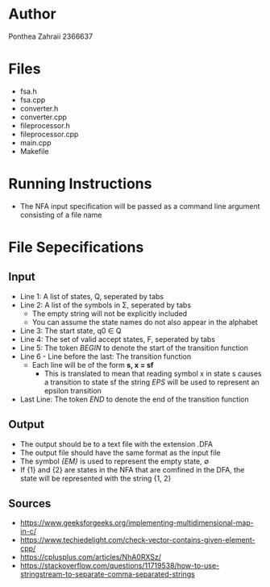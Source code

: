 # Author

Ponthea Zahraii
2366637

# Files

- fsa.h
- fsa.cpp
- converter.h
- converter.cpp
- fileprocessor.h
- fileprocessor.cpp
- main.cpp
- Makefile

# Running Instructions

- The NFA input specification will be passed as a command line argument consisting of a file name

# File Sepecifications

## Input

- Line 1: A list of states, Q, seperated by tabs
- Line 2: A list of the symbols in Σ, seperated by tabs
  - The empty string will not be explicitly included
  - You can assume the state names do not also appear in the alphabet
- Line 3: The start state, q0 ∈ Q
- Line 4: The set of valid accept states, F, seperated by tabs
- Line 5: The token _BEGIN_ to denote the start of the transition function
- Line 6 - Line before the last: The transition function
  - Each line will be of the form **s, x = sf**
    - This is translated to mean that reading symbol x in state s causes a transition to state sf
      the string _EPS_ will be used to represent an epsilon transition
- Last Line: The token _END_ to denote the end of the transition function

## Output

- The output should be to a text file with the extension .DFA
- The output file should have the same format as the input file
- The symbol _{EM}_ is used to represent the empty state, ∅
- If {1} and {2} are states in the NFA that are comfined in the DFA, the state will be represented with the string {1, 2}

## Sources

- https://www.geeksforgeeks.org/implementing-multidimensional-map-in-c/
- https://www.techiedelight.com/check-vector-contains-given-element-cpp/
- https://cplusplus.com/articles/NhA0RXSz/
- https://stackoverflow.com/questions/11719538/how-to-use-stringstream-to-separate-comma-separated-strings
